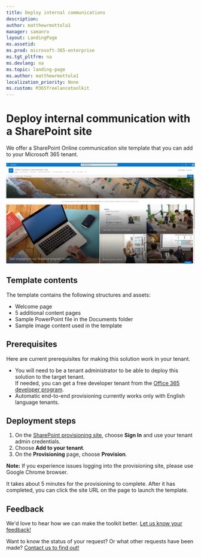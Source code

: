 ```yaml
---
title: Deploy internal communications
description:  
author: matthewrmottola1
manager: samanro
layout: LandingPage
ms.assetid: 
ms.prod: microsoft-365-enterprise
ms.tgt_pltfrm: na
ms.devlang: na
ms.topic: landing-page
ms.author: matthewrmottola1
localization_priority: None 
ms.custom: M365freelancetoolkit
---
```

Deploy internal communication with a SharePoint site
=========================================

We offer a SharePoint Online communication site template that you can add to your Microsoft 365 tenant.

![The SharePoint Online communication site template in the Microsoft 365 Freelance Toolkit](media/M365FreelanceToolkit_SharePointSiteTemplate.png)

## Template contents
The template contains the following structures and assets:
- Welcome page
- 5 additional content pages
- Sample PowerPoint file in the Documents folder
- Sample image content used in the template

## Prerequisites
Here are current prerequisites for making this solution work in your tenant.
- You will need to be a tenant administrator to be able to deploy this solution to the target tenant. <br>
    If needed, you can get a free developer tenant from the <a href="https://developer.microsoft.com/en-us/office/dev-program">Office 365 developer program</a>.
- Automatic end-to-end provisioning currently works only with English language tenants. 

## Deployment steps
1.	On the <a href="http://aka.ms/M365freelancecommssite" target="_blank">SharePoint provisioning site</a>, choose **Sign In** and use your tenant admin credentials.
2.	Choose **Add to your tenant**.
3.	On the **Provisioning** page, choose **Provision**.

**Note:** If you experience issues logging into the provisioning site, please use Google Chrome browser. 

It takes about 5 minutes for the provisioning to complete. After it has completed, you can click the site URL on the page to launch the template.




Feedback
--------------------
We'd love to hear how we can make the toolkit better. [Let us know your feedback!](https://forms.office.com/Pages/ResponsePage.aspx?id=v4j5cvGGr0GRqy180BHbRyFR4rWSfFFLorGIaWbYznpUN0k2SVVTWEg0MVIzVFVTTkM5QzRFSlhSQS4u)

Want to know the status of your request? Or what other requests have been made? [Contact us to find out!](https://forms.office.com/Pages/ResponsePage.aspx?id=v4j5cvGGr0GRqy180BHbRyFR4rWSfFFLorGIaWbYznpUNDdHSU1YQjdVRlMyQlNCUUhDWVlJTkMwTS4u) 